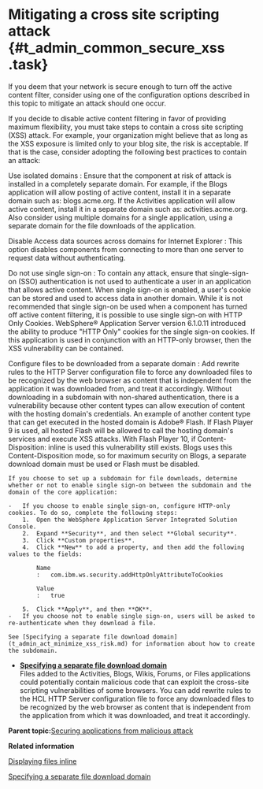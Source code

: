 # Mitigating a cross site scripting attack {#t_admin_common_secure_xss .task}

If you deem that your network is secure enough to turn off the active content filter, consider using one of the configuration options described in this topic to mitigate an attack should one occur.

If you decide to disable active content filtering in favor of providing maximum flexibility, you must take steps to contain a cross site scripting \(XSS\) attack. For example, your organization might believe that as long as the XSS exposure is limited only to your blog site, the risk is acceptable. If that is the case, consider adopting the following best practices to contain an attack:

Use isolated domains
:   Ensure that the component at risk of attack is installed in a completely separate domain. For example, if the Blogs application will allow posting of active content, install it in a separate domain such as: blogs.acme.org. If the Activities application will allow active content, install it in a separate domain such as: activities.acme.org. Also consider using multiple domains for a single application, using a separate domain for the file downloads of the application.

Disable Access data sources across domains for Internet Explorer
:   This option disables components from connecting to more than one server to request data without authenticating.

Do not use single sign-on
:   To contain any attack, ensure that single-sign-on \(SSO\) authentication is not used to authenticate a user in an application that allows active content. When single sign-on is enabled, a user's cookie can be stored and used to access data in another domain. While it is not recommended that single sign-on be used when a component has turned off active content filtering, it is possible to use single sign-on with HTTP Only Cookies. WebSphere® Application Server version 6.1.0.11 introduced the ability to produce "HTTP Only" cookies for the single sign-on cookies. If this application is used in conjunction with an HTTP-only browser, then the XSS vulnerability can be contained.

Configure files to be downloaded from a separate domain
:   Add rewrite rules to the HTTP Server configuration file to force any downloaded files to be recognized by the web browser as content that is independent from the application it was downloaded from, and treat it accordingly. Without downloading in a subdomain with non-shared authentication, there is a vulnerability because other content types can allow execution of content with the hosting domain's credentials. An example of another content type that can get executed in the hosted domain is Adobe® Flash. If Flash Player 9 is used, all hosted Flash will be allowed to call the hosting domain's services and execute XSS attacks. With Flash Player 10, if Content-Disposition: inline is used this vulnerability still exists. Blogs uses this Content-Disposition mode, so for maximum security on Blogs, a separate download domain must be used or Flash must be disabled.

    If you choose to set up a subdomain for file downloads, determine whether or not to enable single sign-on between the subdomain and the domain of the core application:

    -   If you choose to enable single sign-on, configure HTTP-only cookies. To do so, complete the following steps:
        1.  Open the WebSphere Application Server Integrated Solution Console.
        2.  Expand **Security**, and then select **Global security**.
        3.  Click **Custom properties**.
        4.  Click **New** to add a property, and then add the following values to the fields:

            Name
            :   com.ibm.ws.security.addHttpOnlyAttributeToCookies

            Value
            :   true

        5.  Click **Apply**, and then **OK**.
    -   If you choose not to enable single sign-on, users will be asked to re-authenticate when they download a file.

    See [Specifying a separate file download domain](t_admin_act_minimize_xss_risk.md) for information about how to create the subdomain.

-   **[Specifying a separate file download domain](../secure/t_admin_act_minimize_xss_risk.md)**  
Files added to the Activities, Blogs, Wikis, Forums, or Files applications could potentially contain malicious code that can exploit the cross-site scripting vulnerabilities of some browsers. You can add rewrite rules to the HCL HTTP Server configuration file to force any downloaded files to be recognized by the web browser as content that is independent from the application from which it was downloaded, and treat it accordingly.

**Parent topic:**[Securing applications from malicious attack](../secure/c_admin_security_xss.md)

**Related information**  


[Displaying files inline](../admin/t_admin_files_enable_inline.md)

[Specifying a separate file download domain](../secure/t_admin_act_minimize_xss_risk.md)

